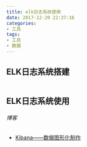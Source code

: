 ```yaml
---
title: elk日志系统使用
date: 2017-12-20 22:37:16
categories:
- 工具
tags:
- 工具
- 数据
---
```


## ELK日志系统搭建

```

```



## ELK日志系统使用

###### 博客

- [Kibana——数据图形化制作](https://yq.aliyun.com/articles/208365?spm=5176.100239.blogcont205028.12.V7Hini)